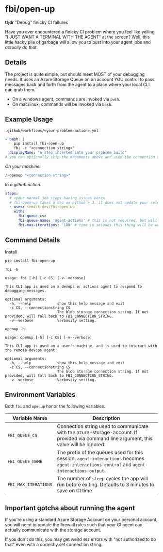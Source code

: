 # fbi/open-up

**tl;dr** "Debug" finicky CI failures

Have you ever encountered a finicky CI problem where you feel like yelling "I JUST WANT A TERMINAL WITH THE AGENT" at the screen? Well, this little hacky pile of garbage will allow you to bust into your agent jobs and _actually do that_. 

## Details

The project is quite simple, but should meet MOST of your debugging needs. It uses an Azure Storage Queue on an account YOU control to pass messages back and forth from the agent to a place where your local CLI can grab them.

- On a windows agent, commands are invoked via `pwsh`.
- On mac/linux, commands will be invoked via `bash`.

## Example Usage

`.github/workflows/<your-problem-action>.yml`
```yml
- bash: |
    pip install fbi-open-up
    fbi -c "<connection string>"
  displayName: "A step inserted into your problem build"
# you can optionally skip the arguments above and used the connection strings defined below 
```

_On your machine._
```bash
/>openup "<connection string>"
```

_In a github action._
```yml
steps:
  # <your normal job steps having issues here>
  # fbi-open-up takes a dep on python > 3. it does not update your selected python version though
  - uses: semick-dev/fbi-open-up
    with:
      fbi-queue-cs:
      fbi-queue-name: 'agent-actions' # this is not required, but will default to `agent-interactions
      fbi-max-iterations: '180' # time in seconds this thing will be waiting for
```

## Command Details

Install

```bash
pip install fbi-open-up
```

`fbi -h`

```text
usage: fbi [-h] [-c CS] [-v--verbose]

This CLI app is used on a devops or actions agent to respond to debugging messages.

optional arguments:
  -h, --help            show this help message and exit
  -c CS, --connectionstring CS
                        The blob storage connection string. If not provided, will fall back to FBI_CONNECTION_STRING.
  -v--verbose           Verbosity setting.
```

`openup -h`

```text
usage: openup [-h] [-c CS] [-v--verbose]

This CLI app is used on a user's machine, and is used to interact with the remote devops agent.

optional arguments:
  -h, --help            show this help message and exit
  -c CS, --connectionstring CS
                        The blob storage connection string. If not provided, will fall back to FBI_CONNECTION_STRING.
  -v--verbose           Verbosity setting.
```

## Environment Variables

Both `fbi` and `openup` honor the following variables.

| Variable Name        | Description                                                                                                                                |
|----------------------|--------------------------------------------------------------------------------------------------------------------------------------------|
| `FBI_QUEUE_CS`       | Connection string used to communicate with the azure-storage-account. If provided via command line argument, this value will be ignored.   |
| `FBI_QUEUE_NAME`     | The prefix of the queues used for this session. `agent-interactions` becomes `agent-interactions-control` and `agent-interactions-output`. |
| `FBI_MAX_ITERATIONS` | The number of `sleep` cycles the app will run before exiting. Defaults to 3 minutes to save on CI time.                                    |

## Important gotcha about running the agent

If you're using a standard Azure Storage Account on your personal account, you will need to update the firewall rules such that your CI agent can actually communicate with the storage account.

If you don't do this, you may get weird `403` errors with "not authorized to do that" even with a correctly set connection string.

